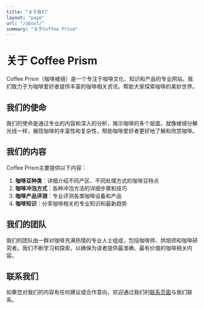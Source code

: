 ```yaml
---
title: "关于我们"
layout: "page"
url: "/about/"
summary: "关于Coffee Prism"
---
```


# 关于 Coffee Prism

Coffee Prism（咖啡棱镜）是一个专注于咖啡文化、知识和产品的专业网站。我们致力于为咖啡爱好者提供丰富的咖啡相关资讯，帮助大家探索咖啡的美妙世界。

## 我们的使命

我们的使命是通过专业的内容和深入的分析，揭示咖啡的多个层面，就像棱镜分解光线一样，展现咖啡的丰富性和复杂性，帮助咖啡爱好者更好地了解和欣赏咖啡。

## 我们的内容

Coffee Prism主要提供以下内容：

1. **咖啡豆种类**：详细介绍不同产区、不同处理方式的咖啡豆特点
2. **咖啡冲泡方式**：各种冲泡方法的详细步骤和技巧
3. **咖啡产品评测**：专业评测各类咖啡设备和产品
4. **咖啡知识**：分享咖啡相关的专业知识和最新趋势

## 我们的团队

我们的团队由一群对咖啡充满热情的专业人士组成，包括咖啡师、烘焙师和咖啡研究者。我们不断学习和探索，以确保为读者提供最准确、最有价值的咖啡相关内容。

## 联系我们

如果您对我们的内容有任何建议或合作意向，欢迎通过我们的[联系页面](/contact/)与我们联系。 